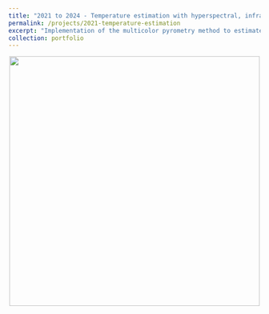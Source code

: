 ```yaml
---
title: "2021 to 2024 - Temperature estimation with hyperspectral, infrared images"
permalink: /projects/2021-temperature-estimation
excerpt: "Implementation of the multicolor pyrometry method to estimate temperature using high-dimensional hyperspectral images in metal Additive Manufacturing (AM)."
collection: portfolio
---
```

<p align="center">
  <img src='/images/multicolor pyrometry.jpg' width=500>
</p>